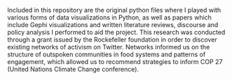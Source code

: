 Included in this repository are the original python files where I played with various forms of data visualizations in Python, as well as papers which include Gephi visualizations and written literature reviews, discourse and policy analysis I performed to aid the project. 
This research was conducted through a grant issued by the Rockefeller foundation in order to discover existing networks of activism on Twitter. 
Networks informed us on the structure of outspoken communities in food systems and patterns of engagement, which allowed us to recommend strategies to inform COP 27 (United Nations Climate Change conference).
